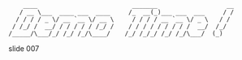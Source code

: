         ____                          _______                   __
       / __ \___  ____ ___  ____     /_  __(_)___ ___  ___     / /
      / / / / _ \/ __ `__ \/ __ \     / / / / __ `__ \/ _ \   / /
     / /_/ /  __/ / / / / / /_/ /    / / / / / / / / /  __/  /_/
    /_____/\___/_/ /_/ /_/\____/    /_/ /_/_/ /_/ /_/\___/  (_)


















































































slide 007
